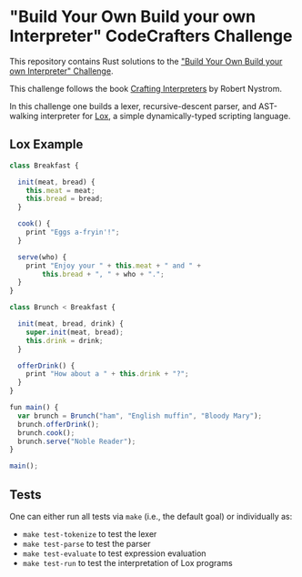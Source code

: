 # "Build Your Own Build your own Interpreter" CodeCrafters Challenge
This repository contains Rust solutions to the
["Build Your Own Build your own Interpreter" Challenge][challenge].

This challenge follows the book [Crafting Interpreters][book] by Robert
Nystrom.

In this challenge one builds a lexer, recursive-descent parser, and
AST-walking interpreter for [Lox][lox], a simple dynamically-typed
scripting language.

[challenge]: https://app.codecrafters.io/courses/interpreter/overview
[book]: https://craftinginterpreters.com
[lox]: https://craftinginterpreters.com/the-lox-language.html

## Lox Example
```JavaScript
class Breakfast {

  init(meat, bread) {
    this.meat = meat;
    this.bread = bread;
  }

  cook() {
    print "Eggs a-fryin'!";
  }

  serve(who) {
    print "Enjoy your " + this.meat + " and " +
        this.bread + ", " + who + ".";
  }
}

class Brunch < Breakfast {

  init(meat, bread, drink) {
    super.init(meat, bread);
    this.drink = drink;
  }

  offerDrink() {
    print "How about a " + this.drink + "?";
  }
}

fun main() {
  var brunch = Brunch("ham", "English muffin", "Bloody Mary");
  brunch.offerDrink();
  brunch.cook();
  brunch.serve("Noble Reader");
}

main();
```

## Tests
One can either run all tests via `make` (i.e., the default goal) or
individually as:
 - `make test-tokenize` to test the lexer
 - `make test-parse` to test the parser
 - `make test-evaluate` to test expression evaluation
 - `make test-run` to test the interpretation of Lox programs
